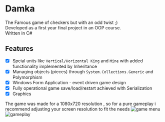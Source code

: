 # Damka
The Famous game of checkers but with an odd twist ;) <br/>
Developed as a first year final project in an OOP course.<br/>
Written in C#

## Features
- [x] Spcial units like `Vertical/Horizontal King` and `Mine` with added functionality implemented by Inheritance
- [x] Managing objects (pieces) through `System.Collections.Generic` and Polymorphism 
- [x] Windows Form Application - event driven game design
- [x] Fully operational game save/load/restart achieved with Serialization
- [x] Graphics

The game was made for a 1080x720 resolution , so for a pure gameplay i recommend adjusting your screen resolution to fit the needs
![game menu](https://user-images.githubusercontent.com/61422607/180623166-7c06b93d-2cef-45de-bfe6-79195947cbf1.png)
![gameplay](https://user-images.githubusercontent.com/61422607/180623169-94b70f0a-ce40-4679-b1e9-a4d356eb147c.png)
